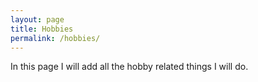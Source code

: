 ```yaml
---
layout: page
title: Hobbies
permalink: /hobbies/
---
```


In this page I will add all the hobby related things I will do.